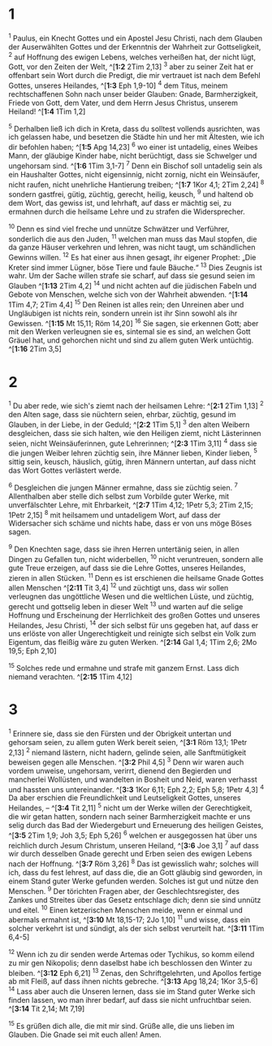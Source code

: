 # 1
<sup>1</sup> Paulus, ein Knecht Gottes und ein Apostel Jesu Christi, nach dem Glauben der Auserwählten Gottes und der Erkenntnis der Wahrheit zur Gottseligkeit, <sup>2</sup> auf Hoffnung des ewigen Lebens, welches verheißen hat, der nicht lügt, Gott, vor den Zeiten der Welt, ^[**1:2** 2Tim 2,13] <sup>3</sup> aber zu seiner Zeit hat er offenbart sein Wort durch die Predigt, die mir vertrauet ist nach dem Befehl Gottes, unseres Heilandes, ^[**1:3** Eph 1,9-10] <sup>4</sup> dem Titus, meinem rechtschaffenen Sohn nach unser beider Glauben: Gnade, Barmherzigkeit, Friede von Gott, dem Vater, und dem Herrn Jesus Christus, unserem Heiland! ^[**1:4** 1Tim 1,2] 
  

<sup>5</sup> Derhalben ließ ich dich in Kreta, dass du solltest vollends ausrichten, was ich gelassen habe, und besetzen die Städte hin und her mit Ältesten, wie ich dir befohlen haben; ^[**1:5** Apg 14,23] <sup>6</sup> wo einer ist untadelig, eines Weibes Mann, der gläubige Kinder habe, nicht berüchtigt, dass sie Schwelger und ungehorsam sind. ^[**1:6** 1Tim 3,1-7] <sup>7</sup> Denn ein Bischof soll untadelig sein als ein Haushalter Gottes, nicht eigensinnig, nicht zornig, nicht ein Weinsäufer, nicht raufen, nicht unehrliche Hantierung treiben; ^[**1:7** 1Kor 4,1; 2Tim 2,24] <sup>8</sup> sondern gastfrei, gütig, züchtig, gerecht, heilig, keusch, <sup>9</sup> und haltend ob dem Wort, das gewiss ist, und lehrhaft, auf dass er mächtig sei, zu ermahnen durch die heilsame Lehre und zu strafen die Widersprecher. 
  

<sup>10</sup> Denn es sind viel freche und unnütze Schwätzer und Verführer, sonderlich die aus den Juden, <sup>11</sup> welchen man muss das Maul stopfen, die da ganze Häuser verkehren und lehren, was nicht taugt, um schändlichen Gewinns willen. <sup>12</sup> Es hat einer aus ihnen gesagt, ihr eigener Prophet: „Die Kreter sind immer Lügner, böse Tiere und faule Bäuche.“ <sup>13</sup> Dies Zeugnis ist wahr. Um der Sache willen strafe sie scharf, auf dass sie gesund seien im Glauben ^[**1:13** 2Tim 4,2] <sup>14</sup> und nicht achten auf die jüdischen Fabeln und Gebote von Menschen, welche sich von der Wahrheit abwenden. ^[**1:14** 1Tim 4,7; 2Tim 4,4] <sup>15</sup> Den Reinen ist alles rein; den Unreinen aber und Ungläubigen ist nichts rein, sondern unrein ist ihr Sinn sowohl als ihr Gewissen. ^[**1:15** Mt 15,11; Röm 14,20] <sup>16</sup> Sie sagen, sie erkennen Gott; aber mit den Werken verleugnen sie es, sintemal sie es sind, an welchen Gott Gräuel hat, und gehorchen nicht und sind zu allem guten Werk untüchtig. ^[**1:16** 2Tim 3,5] 
   
# 2
<sup>1</sup> Du aber rede, wie sich's ziemt nach der heilsamen Lehre: ^[**2:1** 2Tim 1,13] <sup>2</sup> den Alten sage, dass sie nüchtern seien, ehrbar, züchtig, gesund im Glauben, in der Liebe, in der Geduld; ^[**2:2** 1Tim 5,1] <sup>3</sup> den alten Weibern desgleichen, dass sie sich halten, wie den Heiligen ziemt, nicht Lästerinnen seien, nicht Weinsäuferinnen, gute Lehrerinnen; ^[**2:3** 1Tim 3,11] <sup>4</sup> dass sie die jungen Weiber lehren züchtig sein, ihre Männer lieben, Kinder lieben, <sup>5</sup> sittig sein, keusch, häuslich, gütig, ihren Männern untertan, auf dass nicht das Wort Gottes verlästert werde. 
  

<sup>6</sup> Desgleichen die jungen Männer ermahne, dass sie züchtig seien. <sup>7</sup> Allenthalben aber stelle dich selbst zum Vorbilde guter Werke, mit unverfälschter Lehre, mit Ehrbarkeit, ^[**2:7** 1Tim 4,12; 1Petr 5,3; 2Tim 2,15; 1Petr 2,15] <sup>8</sup> mit heilsamem und untadeligem Wort, auf dass der Widersacher sich schäme und nichts habe, dass er von uns möge Böses sagen. 


<sup>9</sup> Den Knechten sage, dass sie ihren Herren untertänig seien, in allen Dingen zu Gefallen tun, nicht widerbellen, <sup>10</sup> nicht veruntreuen, sondern alle gute Treue erzeigen, auf dass sie die Lehre Gottes, unseres Heilandes, zieren in allen Stücken. <sup>11</sup> Denn es ist erschienen die heilsame Gnade Gottes allen Menschen ^[**2:11** Tit 3,4] <sup>12</sup> und züchtigt uns, dass wir sollen verleugnen das ungöttliche Wesen und die weltlichen Lüste, und züchtig, gerecht und gottselig leben in dieser Welt <sup>13</sup> und warten auf die selige Hoffnung und Erscheinung der Herrlichkeit des großen Gottes und unseres Heilandes, Jesu Christi, <sup>14</sup> der sich selbst für uns gegeben hat, auf dass er uns erlöste von aller Ungerechtigkeit und reinigte sich selbst ein Volk zum Eigentum, das fleißig wäre zu guten Werken. ^[**2:14** Gal 1,4; 1Tim 2,6; 2Mo 19,5; Eph 2,10] 
 

<sup>15</sup> Solches rede und ermahne und strafe mit ganzem Ernst. Lass dich niemand verachten. ^[**2:15** 1Tim 4,12] 

# 3
<sup>1</sup> Erinnere sie, dass sie den Fürsten und der Obrigkeit untertan und gehorsam seien, zu allem guten Werk bereit seien, ^[**3:1** Röm 13,1; 1Petr 2,13] <sup>2</sup> niemand lästern, nicht hadern, gelinde seien, alle Sanftmütigkeit beweisen gegen alle Menschen. ^[**3:2** Phil 4,5] <sup>3</sup> Denn wir waren auch vordem unweise, ungehorsam, verirrt, dienend den Begierden und mancherlei Wollüsten, und wandelten in Bosheit und Neid, waren verhasst und hassten uns untereinander. ^[**3:3** 1Kor 6,11; Eph 2,2; Eph 5,8; 1Petr 4,3] <sup>4</sup> Da aber erschien die Freundlichkeit und Leutseligkeit Gottes, unseres Heilandes, – ^[**3:4** Tit 2,11] <sup>5</sup> nicht um der Werke willen der Gerechtigkeit, die wir getan hatten, sondern nach seiner Barmherzigkeit machte er uns selig durch das Bad der Wiedergeburt und Erneuerung des heiligen Geistes, ^[**3:5** 2Tim 1,9; Joh 3,5; Eph 5,26] <sup>6</sup> welchen er ausgegossen hat über uns reichlich durch Jesum Christum, unseren Heiland, ^[**3:6** Joe 3,1] <sup>7</sup> auf dass wir durch desselben Gnade gerecht und Erben seien des ewigen Lebens nach der Hoffnung. ^[**3:7** Röm 3,26] <sup>8</sup> Das ist gewisslich wahr; solches will ich, dass du fest lehrest, auf dass die, die an Gott gläubig sind geworden, in einem Stand guter Werke gefunden werden. Solches ist gut und nütze den Menschen. <sup>9</sup> Der törichten Fragen aber, der Geschlechtsregister, des Zankes und Streites über das Gesetz entschlage dich; denn sie sind unnütz und eitel. <sup>10</sup> Einen ketzerischen Menschen meide, wenn er einmal und abermals ermahnt ist, ^[**3:10** Mt 18,15-17; 2Jo 1,10] <sup>11</sup> und wisse, dass ein solcher verkehrt ist und sündigt, als der sich selbst verurteilt hat. ^[**3:11** 1Tim 6,4-5] 
        

<sup>12</sup> Wenn ich zu dir senden werde Artemas oder Tychikus, so komm eilend zu mir gen Nikopolis; denn daselbst habe ich beschlossen den Winter zu bleiben. ^[**3:12** Eph 6,21] <sup>13</sup> Zenas, den Schriftgelehrten, und Apollos fertige ab mit Fleiß, auf dass ihnen nichts gebreche. ^[**3:13** Apg 18,24; 1Kor 3,5-6] <sup>14</sup> Lass aber auch die Unseren lernen, dass sie im Stand guter Werke sich finden lassen, wo man ihrer bedarf, auf dass sie nicht unfruchtbar seien. ^[**3:14** Tit 2,14; Mt 7,19] 
  

<sup>15</sup> Es grüßen dich alle, die mit mir sind. Grüße alle, die uns lieben im Glauben. Die Gnade sei mit euch allen! Amen.